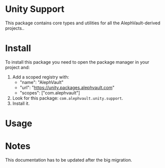 # Unity Support
This package contains core types and utilities for all the AlephVault-derived projects..

# Install
To install this package you need to open the package manager in your project and:

  1. Add a scoped registry with:
     - "name": "AlephVault"
     - "url": "https://unity.packages.alephvault.com"
     - "scopes": ["com.alephvault"]
  2. Look for this package: `com.alephvault.unity.support`.
  3. Install it.

# Usage

# Notes
This documentation has to be updated after the big migration.
